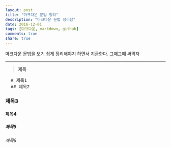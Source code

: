 ```yaml
---
layout: post
title: "마크다운 문법 정리"
description: "마크다운 문법 정리함"
date: 2016-12-01
tags: [마크다운, markdown, github]
comments: true
share: true
---
```


마크다운 문법을 보기 쉽게 정리해야지 하면서 지금한다. 그때그때 써먹자
- - -
> **제목**

<pre>
  # 제목1
  ## 제목2
</pre>

### 제목3

#### 제목4

##### 제목5

###### 제목6
